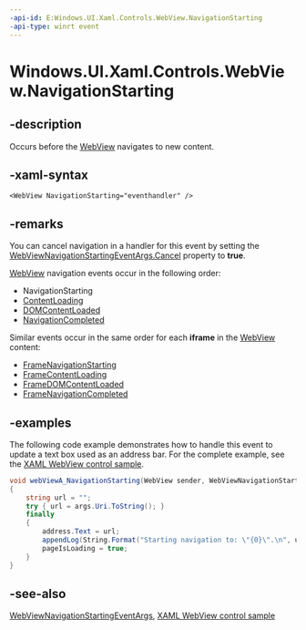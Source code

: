 ```yaml
---
-api-id: E:Windows.UI.Xaml.Controls.WebView.NavigationStarting
-api-type: winrt event
---
```


<!-- Event syntax
public event Windows.Foundation.TypedEventHandler NavigationStarting<Windows.UI.Xaml.Controls.WebView,  Windows.UI.Xaml.Controls.WebViewNavigationStartingEventArgs>
-->

# Windows.UI.Xaml.Controls.WebView.NavigationStarting

## -description
Occurs before the [WebView](webview.md) navigates to new content.

## -xaml-syntax
```xaml
<WebView NavigationStarting="eventhandler" />
```


## -remarks
You can cancel navigation in a handler for this event by setting the [WebViewNavigationStartingEventArgs.Cancel](webviewnavigationstartingeventargs_cancel.md) property to **true**.

[WebView](webview.md) navigation events occur in the following order:


+ NavigationStarting
+ [ContentLoading](webview_contentloading.md)
+ [DOMContentLoaded](webview_domcontentloaded.md)
+ [NavigationCompleted](webview_navigationcompleted.md)


Similar events occur in the same order for each **iframe** in the [WebView](webview.md) content: 
+ [FrameNavigationStarting](webview_framenavigationstarting.md)
+ [FrameContentLoading](webview_framecontentloading.md)
+ [FrameDOMContentLoaded](webview_framedomcontentloaded.md)
+ [FrameNavigationCompleted](webview_framenavigationcompleted.md)


## -examples
The following code example demonstrates how to handle this event to update a text box used as an address bar. For the complete example, see the [XAML WebView control sample](https://github.com/microsoft/Windows-universal-samples/tree/master/Samples/XamlWebView).

```csharp
void webViewA_NavigationStarting(WebView sender, WebViewNavigationStartingEventArgs args)
{
    string url = "";
    try { url = args.Uri.ToString(); }
    finally
    {
        address.Text = url;
        appendLog(String.Format("Starting navigation to: \"{0}\".\n", url));
        pageIsLoading = true;
    }
}

```



## -see-also
[WebViewNavigationStartingEventArgs](webviewnavigationstartingeventargs.md), [XAML WebView control sample](https://github.com/microsoft/Windows-universal-samples/tree/master/Samples/XamlWebView)
